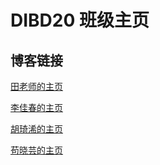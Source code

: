 # DIBD20 班级主页

## 博客链接

[田老师的主页](http://www.xrlab.org)

[李佳春的主页](https://github.com/sculjc)

[胡琦浠的主页](https://github.com/Huqixi)

[苟晓芸的主页](https://github.com/gouxiaoyun123)
